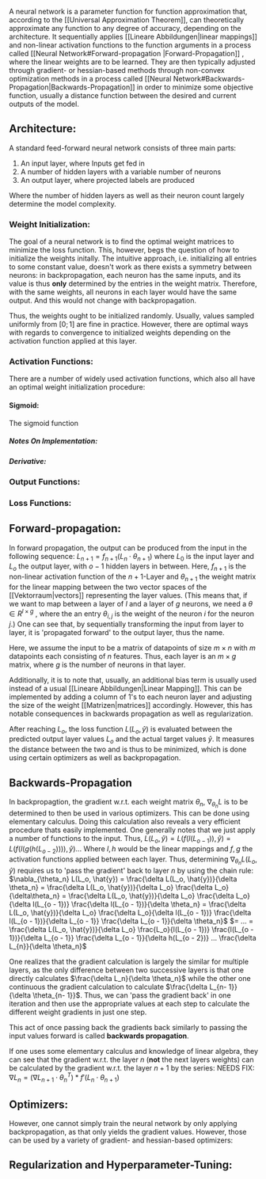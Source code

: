 A neural network is a parameter function for function approximation that, according to the [[Universal Approximation Theorem]], can theoretically approximate any function to any degree of accuracy, depending on the architecture. 
It sequentially applies [[Lineare Abbildungen|linear mappings]] and non-linear activation functions to the function arguments in a process called [[Neural Network#Forward-propagation |Forward-Propagation]] , where the linear weights are to be learned. 
They are then typically adjusted through gradient- or hessian-based methods through non-convex optimization methods in a process called [[Neural Network#Backwards-Propagation|Backwards-Propagation]] in order to minimize some objective function, usually a distance function between the desired and current outputs of the model.
## Architecture:
A standard feed-forward neural network consists of three main parts:
1. An input layer, where Inputs get fed in
2. A number of hidden layers with a variable number of neurons
3. An output layer, where projected labels are produced

Where the number of hidden layers as well as their neuron count largely determine the model complexity.

### Weight Initialization:
The goal of a neural network is to find the optimal weight matrices to minimize the loss function. This, however, begs the question of how to initialize the weights initally. 
The intuitive approach, i.e. initializing all entries to some constant value, doesn't work as there exists a symmetry between neurons: in backpropagation, each neuron has the same inputs, and its value is thus **only** determined by the entries in the weight matrix. Therefore, with the same weights, all neurons in each layer would have the same output. And this would not change with backpropagation. 

Thus, the weights ought to be initialized randomly. Usually, values sampled uniformly from $[0; 1]$ are fine in practice. However, there are optimal ways with regards to convergence to initialized weights depending on the activation function applied at this layer.

### Activation Functions:
There are a number of widely used activation functions, which also all have an optimal weight initialization procedure:

#### Sigmoid:
The sigmoid function

##### Notes On Implementation:

##### Derivative:


### Output Functions:

### Loss Functions:


## Forward-propagation:
In forward propagation, the output can be produced from the input in the following sequence:
$L_{n + 1} =  f_{n + 1} (L_{n} \cdot \theta_{n + 1})$ 
where $L_0$ is the input layer and $L_o$ the output layer, with $o - 1$ hidden layers in between.
Here, $f_{n+1}$ is the non-linear activation function of the $n + 1$-Layer and $\theta_{n + 1}$ the weight matrix for the linear mapping between the two vector spaces of the [[Vektorraum|vectors]] representing the layer values. 
(This means that, if we want to map between a layer of $l$ and a layer of $g$ neurons, we need a $\theta \in R^{l \times g}$ , where the an entry $\theta_{i, j}$ is the weight of the neuron $i$ for the neuron $j$.)
One can see that, by sequentially transforming the input from layer to layer, it is 'propagated forward' to the output layer, thus the name.

Here, we assume the input to be a matrix of datapoints of size $m \times n$  with $m$ datapoints each consisting of $n$ features. Thus, each layer is an $m \times g$ matrix, where $g$ is the number of neurons in that layer.

Additionally, it is to note that, usually, an additional bias term is usually used instead of a usual [[Lineare Abbildungen|Linear Mapping]]. This can be implemented by adding a column of $1$'s to each neuron layer and adjusting the size of the weight [[Matrizen|matrices]] accordingly. 
However, this has notable consequences in backwards propagation as well as regularization.

After reaching $L_o$, the loss function $L(L_o, \hat{y})$ is evaluated between the predicted output layer values $L_o$ and the actual target values $\hat{y}$. 
It measures the distance between the two and is thus to be minimized, which is done using certain optimizers as well as backpropagation.     
## Backwards-Propagation
In backpropagtion, the gradient w.r.t. each weight matrix $\theta_n$, $\nabla_{\theta_n} L$ is to be determined to then be used in various optimizers. 
This can be done using elementary calculus. 
Doing this calculation also reveals a very efficient procedure thats easily implemented.
One generally notes that we just apply a number of functions to the input.
Thus, $L(L_o, \hat{y}) = L(  f(l(L_{o - 1})) , \hat{y}) = L(  f(l(g(h(L_{o - 2})))) , \hat{y})...$
Where $l,h$ would be the linear mappings and $f, g$ the activation functions applied between each layer.
Thus, determining $\nabla_{\theta_n} L(L_o, \hat{y})$ requires us to 'pass the gradient' back to layer $n$ by using the chain rule:
$\nabla_{\theta_n} L(L_o, \hat{y}) = \frac{\delta L(L_o, \hat{y})}{\delta \theta_n} =  \frac{\delta L(L_o, \hat{y})}{\delta L_o} \frac{\delta L_o}{\delta\theta_n} = \frac{\delta L(L_o, \hat{y})}{\delta L_o} \frac{\delta L_o}{\delta l(L_{o - 1})} \frac{\delta l(L_{o - 1})}{\delta \theta_n} = \frac{\delta L(L_o, \hat{y})}{\delta L_o} \frac{\delta L_o}{\delta l(L_{o - 1})} \frac{\delta l(L_{o - 1})}{\delta L_{o - 1}} \frac{\delta L_{o - 1}}{\delta \theta_n}$ 
$= ... = \frac{\delta L(L_o, \hat{y})}{\delta L_o} \frac{L_o}{l(L_{o - 1})} \frac{l(L_{o - 1})}{\delta L_{o - 1}} \frac{\delta L_{o - 1}}{\delta h(L_{o - 2})} ... \frac{\delta L_{n}}{\delta \theta_n}$ 

One realizes that the gradient calculation is largely the similar for multiple layers, as the only difference between two successive layers is that one directly calculates $\frac{\delta L_n}{\delta \theta_n}$  while the other one continuous the gradient calculation to calculate $\frac{\delta L_{n- 1}}{\delta \theta_{n- 1}}$. 
Thus, we can 'pass the gradient back' in one iteration and then use the appropriate values at each step to calculate the different weight gradients in just one step.

This act of once passing back the gradients back similarly to passing the input values forward is called **backwards propagation**. 

If one uses some elementary calculus and knowledge of linear algebra, they can see that the gradient w.r.t. the layer $n$ (**not** the next layers weights) can be calculated by the gradient w.r.t. the layer $n + 1$ by the series: NEEDS FIX:
$\nabla L_{n} =  (\nabla L_{n + 1} \cdot \theta_n^T ) * f'(L_n \cdot \theta_{n + 1})$  
## Optimizers:
However, one cannot simply train the neural network by only applying backpropagation, as that only yields the gradient values. However, those can be used by a variety of gradient- and hessian-based optimizers:


## Regularization and Hyperparameter-Tuning: